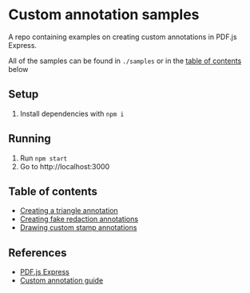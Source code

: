 # Custom annotation samples

A repo containing examples on creating custom annotations in PDF.js Express.

All of the samples can be found in `./samples` or in the [table of contents](#table-of-contents) below

## Setup

1) Install dependencies with `npm i`

## Running

1) Run `npm start`
2) Go to http://localhost:3000

## Table of contents

- [Creating a triangle annotation](./samples/triangle-annotation)
- [Creating fake redaction annotations](./samples/fake-redaction-annotation)
- [Drawing custom stamp annotations](./samples/custom-text-stamp)

## References

- [PDF.js Express](https://pdfjs.express)
- [Custom annotation guide](https://pdfjs.express/documentation/annotation/custom-annotations)
